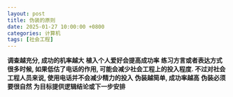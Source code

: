 ```yaml
---
layout: post
title: 伪装的原则
date: 2025-01-27 10:00:00 +0800
categories: 计算机
tags: [社会工程]
---
```


**调查越充分, 成功的机率越大**
**植入个人爱好会提高成功率**
**练习方言或者表达方式**
**很多时候, 如果低估了电话的作用, 可能会减少社会工程上的投入程度. 不过对社会工程人员来说, 使用电话并不会减少精力的投入**
**伪装越简单, 成功率越高**
**伪装必须要很自然**
**为目标提供逻辑结论或下一步安排**
